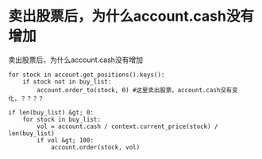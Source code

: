 # 卖出股票后，为什么account.cash没有增加

卖出股票后，为什么account.cash没有增加

    for stock in account.get_positions().keys():
        if stock not in buy_list:
            account.order_to(stock, 0) #这里卖出股票，account.cash没有变化，？？？？

    if len(buy_list) &gt; 0:
        for stock in buy_list:
            vol = account.cash / context.current_price(stock) / len(buy_list)
            if vol &gt; 100:
                account.order(stock, vol)